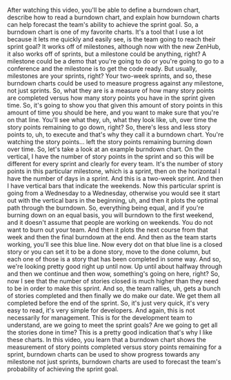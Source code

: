 After watching this video, you'll be able to define a burndown chart, describe
how to read a burndown chart, and explain how burndown charts can help forecast
the team's ability to achieve the sprint goal. So, a burndown chart is one of my
favorite charts.  It's a tool that I use a lot because it lets me quickly and
easily see, is the team going to reach their sprint goal? It works off of
milestones, although now with the new ZenHub, it also works off of sprints, but
a milestone could be anything, right?  A milestone could be a demo that you're
going to do or you're going to go to a conference and the milestone is to get
the code ready. But usually, milestones are your sprints, right?  Your two-week
sprints, and so, these burndown charts could be used to measure progress against
any milestone, not just sprints. So, what they are is a measure of how many
story points are completed versus how many story points you have in the sprint
given time. So, it's going to show you that given this amount of story points in
this amount of time you should be here, and you want to make sure that you're on
that line. You'll see what they, uh, what they look like, uh, over time the
story points remaining to go down, right?  So, there's less and less story
points to, uh, to execute and that's why they call it a burndown chart. You're
watching the story points… left the story points remaining burning down over
time. So, let's take a look at an example burndown chart. On the vertical, I
have the number of story points in the sprint and so this will be different for
every sprint and clearly for every team.  It's the number of story points in
this particular milestone, which is a sprint, then on the horizontal I have the
number of days in a sprint. And this is a two-week sprint.  And then I have
vertical bars that indicate the weekends.  Now this particular sprint is going
from a Wednesday to a Wednesday, otherwise you would see it start out with the
vertical bars in the beginning, uh, and then it plots the optimal path through
the burndown. So, everything being equal, and if you're burning down on an equal
basis, you will burndown to the first weekend, and it doesn't assume that people
are working on weekends. You do not want to burn out your team.  And then it
plots the next course from that week and then the final burndown at the end.
And then as the team starts working, you'll see this blue line.  Now every dot
on that blue line is a closed story or you can set it to be a done story, move
to the done column, but each one of those is a story that has been completed in
some way.  And so, we're looking pretty good right up until now.  Up until about
halfway through and then we continue and then wow, something's going on here,
right? So, now I see that the number of stories closed is much higher than they
need to be in order to make this sprint.  And so, the team rallies, uh, gets a
bunch of stories completed and then finally we do make our date. We get them all
completed before the end of the sprint. So, it's just very quick, it's very easy
to read, it's very simple for developers. And again, this is not necessarily for
management.  This is for the development team to understand, are we going to
meet the sprint goals?  Are we going to get all the stories done in time? This
is a pretty good indication that's why I like these charts. In this video, you
learn that a burndown chart shows the measurement of story points completed
versus story points remaining for a sprint, burndown charts can be used to show
progress towards any milestone not just sprints, burndown charts are used to
forecast the team's probability of achieving the sprint goal.